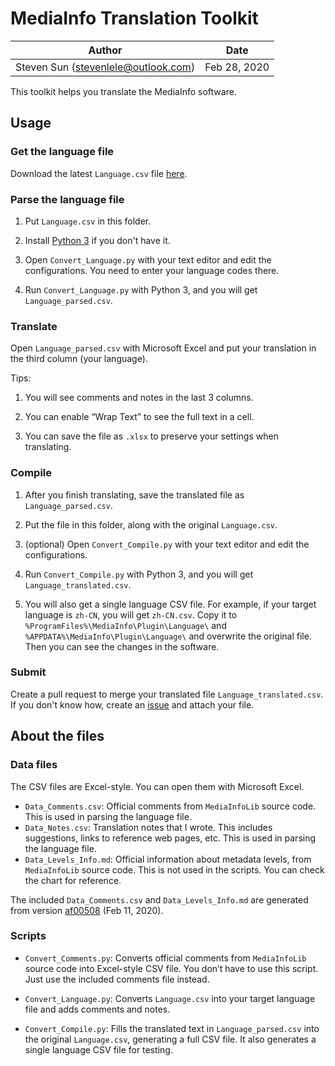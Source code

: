 # MediaInfo Translation Toolkit

| Author                              | Date         |
| ----------------------------------- | ------------ |
| Steven Sun (stevenlele@outlook.com) | Feb 28, 2020 |

This toolkit helps you translate the MediaInfo software.

## Usage

### Get the language file

Download the latest `Language.csv` file [here](https://github.com/MediaArea/MediaInfo/blob/master/Source/Resource/Language.csv).

### Parse the language file

1. Put `Language.csv` in this folder.

2. Install [Python 3](https://www.python.org/downloads/) if you don't have it.

3. Open `Convert_Language.py` with your text editor and edit the configurations. You need to enter your language codes there.

4. Run `Convert_Language.py` with Python 3, and you will get `Language_parsed.csv`.

### Translate

Open `Language_parsed.csv` with Microsoft Excel and put your translation in the third column (your language).

Tips:

1. You will see comments and notes in the last 3 columns.

2. You can enable “Wrap Text” to see the full text in a cell.

3. You can save the file as `.xlsx` to preserve your settings when translating.

### Compile

1. After you finish translating, save the translated file as `Language_parsed.csv`.

2. Put the file in this folder, along with the original `Language.csv`.

3. (optional) Open `Convert_Compile.py` with your text editor and edit the configurations.

4. Run `Convert_Compile.py` with Python 3, and you will get `Language_translated.csv`.

5. You will also get a single language CSV file. For example, if your target language is `zh-CN`, you will get `zh-CN.csv`. Copy it to `%ProgramFiles%\MediaInfo\Plugin\Language\` and `%APPDATA%\MediaInfo\Plugin\Language\` and overwrite the original file. Then you can see the changes in the software.

### Submit

Create a pull request to merge your translated file `Language_translated.csv`. If you don't know how, create an [issue](https://github.com/MediaArea/MediaInfo/issues) and attach your file.

## About the files

### Data files

The CSV files are Excel-style. You can open them with Microsoft Excel.

- `Data_Comments.csv`: Official comments from `MediaInfoLib` source code. This is used in parsing the language file.
- `Data_Notes.csv`: Translation notes that I wrote. This includes suggestions, links to reference web pages, etc. This is used in parsing the language file.
- `Data_Levels_Info.md`: Official information about metadata levels, from `MediaInfoLib` source code. This is not used in the scripts. You can check the chart for reference.

The included `Data_Comments.csv` and `Data_Levels_Info.md` are generated from version [af00508](https://github.com/MediaArea/MediaInfoLib/commit/af0050890690f41d463c410c96f42d01bacd497c) (Feb 11, 2020).

### Scripts

- `Convert_Comments.py`: Converts official comments from `MediaInfoLib` source code into Excel-style CSV file. You don’t have to use this script. Just use the included comments file instead.

- `Convert_Language.py`: Converts `Language.csv` into your target language file and adds comments and notes.

- `Convert_Compile.py`: Fills the translated text in `Language_parsed.csv` into the original `Language.csv`, generating a full CSV file. It also generates a single language CSV file for testing.
